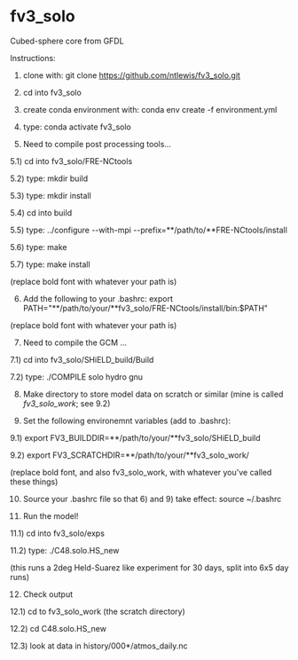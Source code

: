 # fv3_solo

Cubed-sphere core from GFDL 

Instructions: 

1) clone with: git clone https://github.com/ntlewis/fv3_solo.git

2) cd into fv3_solo

3) create conda environment with: conda env create -f environment.yml 

4) type: conda activate fv3_solo 

5) Need to compile post processing tools... 

5.1) cd into fv3_solo/FRE-NCtools

5.2) type: mkdir build 

5.3) type: mkdir install 

5.4) cd into build 

5.5) type: ../configure --with-mpi --prefix=**/path/to/**FRE-NCtools/install

5.6) type: make 

5.7) type: make install  

(replace bold font with whatever your path is) 

6) Add the following to your .bashrc: 
export PATH="**/path/to/your/**fv3_solo/FRE-NCtools/install/bin:$PATH"

(replace bold font with whatever your path is) 

7) Need to compile the GCM ... 

7.1) cd into fv3_solo/SHiELD_build/Build

7.2) type: ./COMPILE solo hydro gnu 

8) Make directory to store model data on scratch or similar (mine is called *fv3_solo_work*; see 9.2) 

9) Set the following environemnt variables (add to .bashrc):

9.1) export FV3_BUILDDIR=**/path/to/your/**fv3_solo/SHiELD_build

9.2) export FV3_SCRATCHDIR=**/path/to/your/**fv3_solo_work/

(replace bold font, and also fv3_solo_work, with whatever you've called these things) 

10) Source your .bashrc file so that 6) and 9) take effect: source ~/.bashrc

11) Run the model!

11.1) cd into fv3_solo/exps

11.2) type: ./C48.solo.HS_new 

(this runs a 2deg Held-Suarez like experiment for 30 days, split into 6x5 day runs) 

12) Check output 

12.1) cd to fv3_solo_work (the scratch directory) 

12.2) cd C48.solo.HS_new 

12.3) look at data in history/000*/atmos_daily.nc 